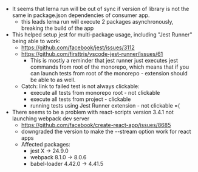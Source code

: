 - It seems that lerna run will be out of sync if version of library is not the
  same in package.json dependencies of consumer app.
  - this leads lerna run will execute 2 packages asynchronously, breaking the
    build of the app
- This helped setup jest for multi-package usage, including "Jest Runner" being
  able to work:
  - https://github.com/facebook/jest/issues/3112
  - https://github.com/firsttris/vscode-jest-runner/issues/61
    - This is mostly a reminder that jest runner just executes jest commands
      from root of the monorepo, which means that if you can launch tests from
      root of the monorepo - extension should be able to as well.
  - Catch: link to failed test is not always clickable:
    - execute all tests from monorepo root - not clickable
    - execute all tests from project - clickable
    - running tests using Jest Runner extension - not clickable =(
- There seems to be a problem with react-scripts version 3.4.1 not launching
  webpack dev server
  - https://github.com/facebook/create-react-app/issues/8685
  - downgraded the version to make the --stream option work for react apps
  - Affected packages:
    - jest X -> 24.9.0
    - webpack 8.1.0 -> 8.0.6
    - babel-loader 4.42.0 -> 4.41.5
